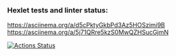 ### Hexlet tests and linter status:
https://asciinema.org/a/d5cPktyGkbPd3Az5HOSzimi9B
https://asciinema.org/a/5j71QRre5kzS0MwQZHSucGjmN

[![Actions Status](https://github.com/svyatik44/php-project-lvl1/workflows/hexlet-check/badge.svg)](https://github.com/svyatik44/php-project-lvl1/actions)